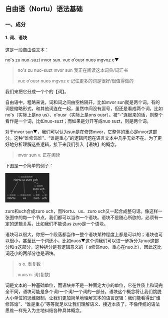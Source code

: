 ## 自由语（Nortu）语法基础

### 一、成分

#### 1. 词、语块

这是一段自由语文本：

no's zu nuo-suzt ınvor sun. vuc o'ousr nuos ıngvoz e▼

> no's zu nuo-suzt ınvor sun 我正在阅读这本词典/词汇书
>
> vuc o'ousr nuos ıngvoz e 记住更多的词是很好/很值得做的

我们来把它分成一个个的【词】。

自由语中，粗略来说，词和词之间由空格隔开，比如ınvor sun就是两个词。有的词是缩略形式，和其他词连在一起，虽然中间没有逗号，但还是看成两个词，比如no's（实际上是no us）、o'ousr（实际上是ons ousr）。被“-”连起来的话，则整个看作是一个词，比如nuo-suzt；而如果是分开写成nuo suzt，则是两个词。

对于ınvor sun▼，我们可以认为sun是在修饰ınvor，它整体的重心是ınvor这部分。这种“谁修饰谁”、“谁是重心”的逻辑问题在语言文本中几乎无处不在。为了更好地分析理解这些逻辑，接下来我们引入【语块】的概念。

> ınvor sun v. 正在阅读

下图是一个简单的例子：

<img src="uonı/ıugno__Nortu-us-zuro-uch.png" style="width: 28%;"/>

zuro和uch合成zuro uch，而Nortu、us、zuro uch又一起合成整句话。像这样一张图中的每一个节点，我们都可以当作一个语块。语块不是随心所欲的，必须有一定的逻辑关系，比如我们不能说us zuro是一个语块。

语块可以很大，你把一个段落都当作一整个语块某种程度上都是可以的；语块也可以很小，甚至比一个词还小，比如nuos▼这个词我们可以进一步拆分为nuo这部分和·s这部分，这种拆分是有逻辑意义的（·s修饰nuo，重心在nuo上），因此这比词还小的两部分也是语块。

> ·s o. 表复数
>
> nuos n. 词(复数)

词是文本的一种基础单位，而语块并不是一种固定大小的单位，它在性质上和词完全不同，语块可能是多个词/一个词/一个词的一部分。语块这个概念将让我们跳脱大小单位的思维限制，让我们更加简单地理解文本的语言逻辑：我们能看得出“谁修饰谁”、“谁是重心”等等就足以让我们理解语义、接近本质了，不像传统的语法思维一样先入为主地纠结各种具体概念。
